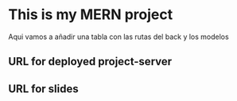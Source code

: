 # This is my MERN project


Aqui vamos a añadir una tabla con las rutas del back y los modelos


## URL for deployed project-server

## URL for slides